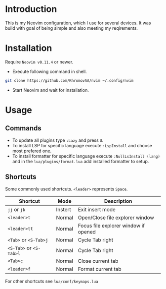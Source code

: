# Introduction

This is my Neovim configuration, which I use for several devices.
It was build with goal of being simple and also meeting my reqirements.

# Installation

Require `Neovim v0.11.4` or newer.

+ Execute following command in shell.
```bash
git clone https://github.com/KhromovAA/nvim ~/.config/nvim
```
+ Start Neovim and wait for installation.

# Usage

## Commands

+ To update all plugins type `:Lazy` and press `U`.
+ To install LSP for specific language execute `:LspInstall` and choose most prefered one.
+ To install formatter for specific language execute `:NullLsInstall (lang)` and in the `lua/plugins/format.lua` add installed formatter to setup.

## Shortcuts

Some commonly used shortcuts. `<leader>` represents `Space`.

| Shortcut                | Mode          | Description                          |
|-------------------------|---------------|--------------------------------------|
| `jj` or `jk`            | Instert       | Exit insert mode                     |
| `<leader>t`             | Normal        | Open/Close file explorer window      |
| `<leader>tt`            | Normal        | Focus file explorer window if opened |
| `<Tab>` or `<S-Tab>j`   | Normal        | Cycle Tab right                      |
| `<S-Tab>` or `<S-Tab>l` | Normal        | Cycle Tab right                      |
| `<Tab>c`                | Normal        | Close current tab                    |
| `<leader>f`             | Normal        | Format current tab                   |

For other shortcuts see `lua/conf/keymaps.lua`

